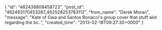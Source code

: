  {
   "id": "482438808458723",
   "post_id": "462493170453287_462528253783112",
   "from_name": "Derek Moran",
   "message": "Kate of Gaia and Santos Bonacci's group cover that stuff alot regarding the bc..",
   "created_time": "2013-02-18T09:27:30+0000"
 }
